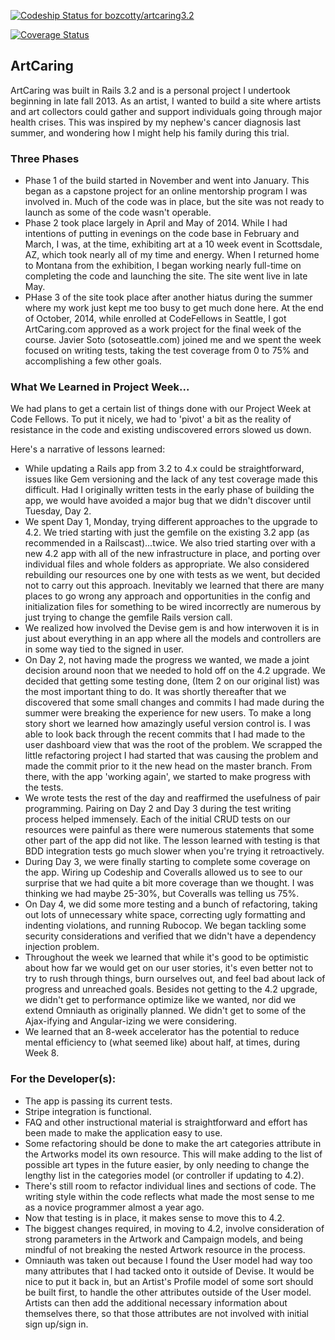 [ ![Codeship Status for bozcotty/artcaring3.2](https://www.codeship.io/projects/28cb5180-46b3-0132-d0d9-567d034e6ff3/status)](https://www.codeship.io/projects/45390)

[![Coverage Status](https://coveralls.io/repos/bozcotty/artcaring3.2/badge.png?branch=readme)](https://coveralls.io/r/bozcotty/artcaring3.2?branch=readme)

## ArtCaring

ArtCaring was built in Rails 3.2 and is a personal project I undertook beginning in late fall 2013. As an artist, I wanted to build a site where artists and art collectors could gather and support individuals going through major health crises. This was inspired by my nephew's cancer diagnosis last summer, and wondering how I might help his family during this trial.

### Three Phases

- Phase 1 of the build started in November and went into January. This began as a capstone project for an online mentorship program I was involved in. Much of the code was in place, but the site was not ready to launch as some of the code wasn't operable.
- Phase 2 took place largely in April and May of 2014. While I had intentions of putting in evenings on the code base in February and March, I was, at the time, exhibiting art at a 10 week event in Scottsdale, AZ, which took nearly all of my time and energy. When I returned home to Montana from the exhibition, I began working nearly full-time on completing the code and launching the site. The site went live in late May.
- PHase 3 of the site took place after another hiatus during the summer where my work just kept me too busy to get much done here. At the end of October, 2014, while enrolled at CodeFellows in Seattle, I got ArtCaring.com approved as a work project for the final week of the course. Javier Soto (sotoseattle.com) joined me and we spent the week focused on writing tests, taking the test coverage from 0 to 75% and accomplishing a few other goals.

### What We Learned in Project Week...

We had plans to get a certain list of things done with our Project Week at Code Fellows. To put it nicely, we had to 'pivot' a bit as the reality of resistance in the code and existing undiscovered errors slowed us down.

Here's a narrative of lessons learned:
- While updating a Rails app from 3.2 to 4.x could be straightforward, issues like Gem versioning and the lack of any test coverage made this difficult. Had I originally written tests in the early phase of building the app, we would have avoided a major bug that we didn't discover until Tuesday, Day 2.
- We spent Day 1, Monday, trying different approaches to the upgrade to 4.2. We tried starting with just the gemfile on the existing 3.2 app (as recommended in a Railscast)...twice. We also tried starting over with a new 4.2 app with all of the new infrastructure in place, and porting over individual files and whole folders as appropriate. We also considered rebuilding our resources one by one with tests as we went, but decided not to carry out this approach. Inevitably we learned that there are many places to go wrong any approach and opportunities in the config and initialization files for something to be wired incorrectly are numerous by just trying to change the gemfile Rails version call.
- We realized how involved the Devise gem is and how interwoven it is in just about everything in an app where all the models and controllers are in some way tied to the signed in user.
- On Day 2, not having made the progress we wanted, we made a joint decision around noon that we needed to hold off on the 4.2 upgrade. We decided that getting some testing done, (Item 2 on our original list) was the most important thing to do. It was shortly thereafter that we discovered that some small changes and commits I had made during the summer were breaking the experience for new users. To make a long story short we learned how amazingly useful version control is. I was able to look back through the recent commits that I had made to the user dashboard view that was the root of the problem. We scrapped the little refactoring project I had started that was causing the problem and made the commit prior to it the new head on the master branch. From there, with the app 'working again', we started to make progress with the tests.
- We wrote tests the rest of the day and reaffirmed the usefulness of pair programming. Pairing on Day 2 and Day 3 during the test writing process helped immensely. Each of the initial CRUD tests on our resources were painful as there were numerous statements that some other part of the app did not like. The lesson learned with testing is that BDD integration tests go much slower when you're trying it retroactively.
- During Day 3, we were finally starting to complete some coverage on the app. Wiring up Codeship and Coveralls allowed us to see to our surprise that we had quite a bit more coverage than we thought. I was thinking we had maybe 25-30%, but Coveralls was telling us 75%.
- On Day 4, we did some more testing and a bunch of refactoring, taking out lots of unnecessary white space, correcting ugly formatting and indenting violations, and running Rubocop. We began tackling some security considerations and verified that we didn't have a dependency injection problem.
- Throughout the week we learned that while it's good to be optimistic about how far we would get on our user stories, it's even better not to try to rush through things, burn ourselves out, and feel bad about lack of progress and unreached goals. Besides not getting to the 4.2 upgrade, we didn't get to performance optimize like we wanted, nor did we extend Omniauth as originally planned. We didn't get to some of the Ajax-ifying and Angular-izing we were considering.
- We learned that an 8-week accelerator has the potential to reduce mental efficiency to (what seemed like) about half, at times, during Week 8.

### For the Developer(s):

- The app is passing its current tests.
- Stripe integration is functional.
- FAQ and other instructional material is straightforward and effort has been made to make the application easy to use.
- Some refactoring should be done to make the art categories attribute in the Artworks model its own resource. This will make adding to the list of possible art types in the future easier, by only needing to change the lengthy list in the categories model (or controller if updating to 4.2).
- There's still room to refactor individual lines and sections of code. The writing style within the code reflects what made the most sense to me as a novice programmer almost a year ago.
- Now that testing is in place, it makes sense to move this to 4.2.
- The biggest changes required, in moving to 4.2, involve consideration of strong parameters in the Artwork and Campaign models, and being mindful of not breaking the nested Artwork resource in the process.
- Omniauth was taken out because I found the User model had way too many attributes that I had tacked onto it outside of Devise. It would be nice to put it back in, but an Artist's Profile model of some sort should be built first, to handle the other attributes outside of the User model. Artists can then add the additional necessary information about themselves there, so that those attributes are not involved with initial sign up/sign in.


